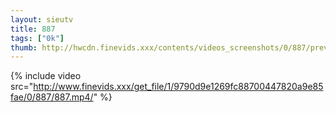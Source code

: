 ```yaml
--- 
layout: sieutv
title: 887
tags: ["0k"]
thumb: http://hwcdn.finevids.xxx/contents/videos_screenshots/0/887/preview.mp4.jpg
---
```

{% include video src="http://www.finevids.xxx/get_file/1/9790d9e1269fc88700447820a9e85fae/0/887/887.mp4/" %} 
